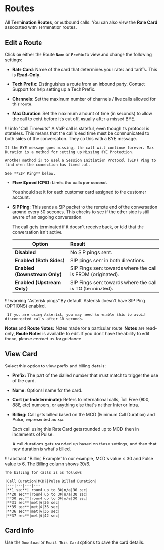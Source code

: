 # Routes

All **Termination Routes**, or outbound calls. You can also view the **Rate Card** associated with Termination routes.

## Edit a Route

Click on either the Route **`Name`** or **`Prefix`** to view and change the following settings:

+ **Rate Card**: Name of the card that determines your rates and tariffs. This is **Read-Only**.

+ **Tech Prefix**: Distinguishes a route from an inbound party. Contact Support for help setting up a Tech Prefix.

+ **Channels**: Set the maximum number of channels / live calls allowed for this route.

+ **Max Duration**: Set the maximum amount of time (in seconds) to allow the call to exist before it's cut off, usually after a missed BYE.

!!! info "Call Timeouts"
    A VoIP call is stateful, even though its protocol is stateless. This means that the call's end time must be communicated to both sides of the conversation. They do this with a BYE message.

    If the BYE message goes missing, the call will continue forever. Max Duration is a method for setting up Missing BYE Protection.
    
    Another method is to usel a Session Initiation Protocol (SIP) Ping to find when the connection has timed out.
    
    See **SIP Ping** below.

+ **Flow Speed (CPS)**: Limits the calls per second.

    You should set it for each customer card assigned to the customer account.

+ **SIP Ping**: This sends a SIP packet to the remote end of the conversation around every 30 seconds. This checks to see if the other side is still aware of an ongoing conversation.

    The call gets terminated if it doesn't receive back, or told that the conversation isn't active.

    |Option| Result|
    |--------------------------------|:--------------------------------------------------|
    | **Disabled**| No SIP pings sent.|
    | **Enabled (Both Sides)**| SIP pings sent in both directions.|
    | **Enabled (Downstream Only)**| SIP Pings sent towards where the call is FROM (originated).|
    | **Enabled (Upstream Only)**| SIP Pings sent towards where the call is TO (terminated).|

!!! warning "Asterisk pings"
     By default, Asterisk doesn't have SIP Ping (OPTIONS) enabled.

     If you are using Asterisk, you may need to enable this to avoid disconnected calls after 30 seconds.

**Notes** and **Route Notes:** Notes made for a particular route. **Notes** are read-only, **Route Notes** is available to edit. If you don't have the ability to edit these, please contact us for guidance.

## View Card

Select this option to view prefix and billing details:

+ **Prefix:** The part of the dialled number that must match to trigger the use of the card.

+ **Name**: Optional name for the card.

+ **Cost (or Indeterminate):**  Refers to international calls, Toll Free (800, 888, etc) numbers, or anything else that's neither Inter or Intra.

+ **Billing:** Call gets billed based on the MCD (Minimum Call Duration) and Pulse, represented as x/x.

    Each call using this Rate Card gets rounded up to MCD, then in increments of Pulse.

    A call durations gets rounded up based on these settings, and then that new duration is what's billed.

!!! abstract "Billing Example"
    In our example, MCD's value is 30 and Pulse value to 6. The Billing column shows 30/6.

    The billing for calls is as follows

    |Call Duration|MCD?|Pulse|Billed Duration|
    |---|---|---|---|
    |**1 sec**| round up to 30|n/a|30 sec|
    |**20 sec**|round up to 30|n/a|30 sec|
    |**30 sec**|round up to 30|n/a|30 sec|
    |**31 sec**|met|6|36 sec|
    |**35 sec**|met|6|36 sec|
    |**36 sec**|met|6|36 sec|
    |**37 sec**|met|6|42 sec|

## Card Info

Use the `Download` or `Email This Card` options to save the card details.
